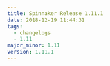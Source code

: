 ```yaml
---
title: Spinnaker Release 1.11.1
date: 2018-12-19 11:44:31
tags:
  - changelogs
  - 1.11
major_minor: 1.11
version: 1.11.1
---
```


<script src="https://gist.github.com/spinnaker-release/5cbb402297feb85f82482a73e9428967.js"/>

